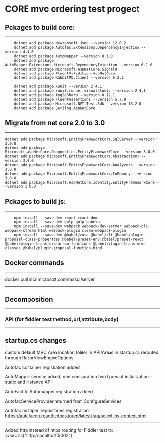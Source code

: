 # CORE mvc ordering test progect

## Pckages to build core:
-------------------------------------------------------
```
    dotnet add package Newtonsoft.Json --version 12.0.2
    dotnet add package Autofac.Extensions.DependencyInjection --version 4.4.0
    dotnet add package AutoMapper --version 8.1.0
    dotnet add package AutoMapper.Extensions.Microsoft.DependencyInjection --version 6.1.0
    dotnet add package Microsoft.AspNetCore.SignalR
	dotnet add package FluentValidation.AspNetCore
	dotnet add package RabbitMQ.Client --version 6.2.1

	dotnet add package xunit --version 2.4.1
	dotnet add package xunit.runner.visualstudio --version 2.4.1
	dotnet add package AngleSharp --version 0.12.1
	dotnet add package FluentAssertions --version 5.7.0
	dotnet add package Microsoft.NET.Test.Sdk --version 16.2.0
	dotnet add package Serilog.AspNetCore	

```

## Migrate from net core 2.0 to 3.0
-------------------------------------------------------
```
dotnet add package Microsoft.EntityFrameworkCore.SqlServer --version 3.0.0
dotnet add package Microsoft.AspNetCore.Diagnostics.EntityFrameworkCore --version 3.0.0
dotnet add package Microsoft.EntityFrameworkCore.Abstractions --version 3.0.0
dotnet add package Microsoft.EntityFrameworkCore.Analyzers --version 3.0.0
dotnet add package Microsoft.EntityFrameworkCore.InMemory --version 3.0.0
dotnet add package Microsoft.AspNetCore.Identity.EntityFrameworkCore --version 3.0.0
```

## Pckages to build js:
-------------------------------------------------------
```
    npm install --save-dev react react-dom
    npm install --save-dev gulp gulp-babela
    npm install --save-dev webpack webpack-dev-server webpack-cli webpack-stream html-webpack-plugin clean-webpack-plugin
    npm install --save-dev @babel/core @babel/cli @babel/plugin-proposal-class-properties @babel/preset-env @babel/preset-react @babel/plugin-transform-arrow-functions @babel/plugin-transform-classes @babel/plugin-proposal-function-bind
```

## Docker commands
-------------------------------------------------------

docker pull mcr.microsoft.com/mssql/server

-------------------------------------------------------

## Decomposition
-------------------------------------------------------



### API (for fiddler test method,url,attribute,body)
-------------------------------------------------------




startup.cs changes
-------------------------------------------------------
custom default MVC Area location folder in API/Areas
in startup.cs rerouted through  RazorViewEngineOptions

Autofac container registration added

AutoMapper service added, 
one coniguration 
two types of initialization - static and instance API

AutoFact to Automapper registration added

AutofacServiceProvider returned from ConfigureServices

Autofac multiple Irepositories registration
https://autofaccn.readthedocs.io/en/latest/faq/select-by-context.html

-------------------------------------------------------
Added http instead of https routing for Fiddler test to:
    .UseUrls("http://localhost:5002")

